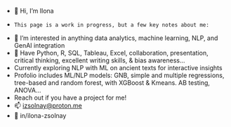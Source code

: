- 👋 Hi, I’m Ilona
-     This page is a work in progress, but a few key notes about me:
- 👀 I’m interested in anything data analytics, machine learning, NLP, and GenAI integration
- 🌱 Have Python, R, SQL, Tableau, Excel, collaboration, presentation, critical thinking, excellent writing skills, & bias awareness...
- Currently exploring NLP with ML on ancient texts for interactive insights
- Profolio includes ML/NLP models: GNB, simple and multiple regressions, tree-based and random forest, with XGBoost & Kmeans. AB testing, ANOVA...
- Reach out if you have a project for me!
- 📫 izsolnay@proton.me
- 📎 in/ilona-zsolnay

<!---
izsolnay/izsolnay is a ✨ special ✨ repository because its `README.md` (this file) appears on your GitHub profile.
You can click the Preview link to take a look at your changes.
--->
